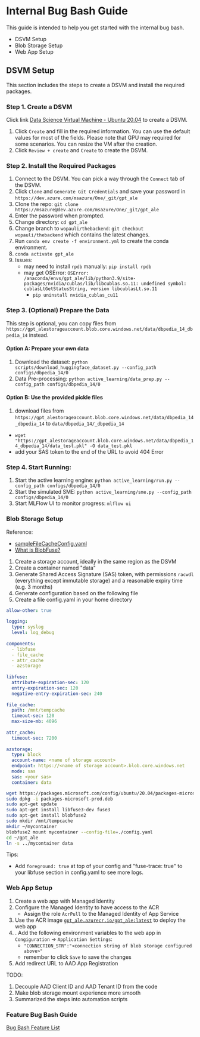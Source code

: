 # Internal Bug Bash Guide

This guide is intended to help you get started with the internal bug bash.
- DSVM Setup
- Blob Storage Setup
- Web App Setup

## DSVM Setup
This section includes the steps to create a DSVM and install the required packages.
### Step 1. Create a DSVM
Click link [Data Science Virtual Machine - Ubuntu 20.04](https://ms.portal.azure.com/#create/microsoft-dsvm.ubuntu-20042004) to create a DSVM.
1. Click `Create` and fill in the required information. You can use the default values for most of the fields. Please note that GPU may required for some scenarios. You can resize the VM after the creation.
2. Click `Review + create` and `Create` to create the DSVM.

### Step 2. Install the Required Packages
1. Connect to the DSVM. You can pick a way through the `Connect` tab of the DSVM.
2. Click `Clone` and `Generate Git Credentials` and save your password in `https://dev.azure.com/msazure/One/_git/gpt_ale`
3. Clone the repo: `git clone https://msazure@dev.azure.com/msazure/One/_git/gpt_ale`
4. Enter the password when prompted.
5. Change directory: `cd gpt_ale`
6. Change branch to `wopauli/thebackend`: `git checkout wopauli/thebackend` which contains the latest changes.
7. Run `conda env create -f environment.yml` to create the conda environment.
8. `conda activate gpt_ale`
9. Issues:
    - may need to install `rpdb` manually: `pip install rpdb`
    - may get OSError: `OSError: /anaconda/envs/gpt_ale/lib/python3.9/site-packages/nvidia/cublas/lib/libcublas.so.11: undefined symbol: cublasLtGetStatusString, version libcublasLt.so.11` 
      - `pip uninstall nvidia_cublas_cu11`

### Step 3. (Optional) Prepare the Data
This step is optional, you can copy files from `https://gpt_alestorageaccount.blob.core.windows.net/data/dbpedia_14_dbpedia_14` instead. 
#### Option A: Prepare your own data
1. Download the dataset: `python scripts/download_huggingface_dataset.py --config_path configs/dbpedia_14/0`
2. Data Pre-processing: `python active_learning/data_prep.py --config_path configs/dbpedia_14/0`

#### Option B: Use the provided pickle files
1. download files from `https://gpt_alestorageaccount.blob.core.windows.net/data/dbpedia_14_dbpedia_14` to `data/dbpedia_14/_dbpedia_14`
- `wget "https://gpt_alestorageaccount.blob.core.windows.net/data/dbpedia_14_dbpedia_14/data_test.pkl" -O data_test.pkl`
- add your SAS token to the end of the URL to avoid 404 Error

### Step 4. Start Running:
1. Start the active learning engine: `python active_learning/run.py --config_path configs/dbpedia_14/0`
2. Start the simulated SME: `python active_learning/sme.py --config_path configs/dbpedia_14/0`
3. Start MLFlow UI to monitor progress: `mlflow ui`


### Blob Storage Setup
Reference: 
- [sampleFileCacheConfig.yaml](https://github.com/Azure/azure-storage-fuse/blob/main/sampleFileCacheConfig.yaml)
- [What is BlobFuse?](https://learn.microsoft.com/en-us/azure/storage/blobs/blobfuse2-what-is)
1. Create a storage account, ideally in the same region as the DSVM
2. Create a container named "data"
3. Generate Shared Access Signature (SAS) token, with permissions `racwdl` (everything except immutable storage) and a reasonable expiry time (e.g. 3 months)
4. Generate configuration based on the following file
5. Create a file config.yaml in your home directory

```yml
allow-other: true
 
logging:
  type: syslog
  level: log_debug
 
components:
  - libfuse
  - file_cache
  - attr_cache
  - azstorage
 
libfuse:
  attribute-expiration-sec: 120
  entry-expiration-sec: 120
  negative-entry-expiration-sec: 240
 
file_cache:
  path: /mnt/tempcache
  timeout-sec: 120
  max-size-mb: 4096
 
attr_cache:
  timeout-sec: 7200
 
azstorage:
  type: block
  account-name: <name of storage account>
  endpoint: https://<name of storage account>.blob.core.windows.net
  mode: sas
  sas: <your sas>
  container: data

```

```sh
wget https://packages.microsoft.com/config/ubuntu/20.04/packages-microsoft-prod.deb
sudo dpkg -i packages-microsoft-prod.deb
sudo apt-get update
sudo apt-get install libfuse3-dev fuse3
sudo apt-get install blobfuse2
sudo mkdir /mnt/tempcache
mkdir ~/mycontainer
blobfuse2 mount mycontainer --config-file=./config.yaml
cd ~/gpt_ale
ln -s ../mycontainer data

```
Tips:
- Add `foreground: true` at top of your config and "fuse-trace: true" to your libfuse section in config.yaml to see more logs.


### Web App Setup
1. Create a web app with Managed Identity
2. Configure the Managed Identity to have access to the ACR
   - Assign the role `AcrPull` to the Managed Identity of App Service
3. Use the ACR image [`gpt_ale.azurecr.io/gpt_ale:latest`](https://ms.portal.azure.com/#view/Microsoft_Azure_ContainerRegistries/RepositoryBlade/id/%2Fsubscriptions%2Fa6c2a7cc-d67e-4a1a-b765-983f08c0423a%2FresourceGroups%2Fappsvc_linux_centralus_basic%2Fproviders%2FMicrosoft.ContainerRegistry%2Fregistries%2Fgpt_aledemoacr/repository/palntirapi) to deploy the web app
4. . Add the following environment variables to the web app in `Congiguration` -> `Application Settings`:
   - `"CONNECTION_STR":"<connection string of blob storage configured above>"`
   - remember to click `Save` to save the changes
5. Add redirect URL to AAD App Registration

TODO: 
1. Decouple AAD Client ID and AAD Tenant ID from the code
2. Make blob storage mount experience more smooth
3. Summarized the steps into automation scripts


### Feature Bug Bash Guide
[Bug Bash Feature List](https://microsoftapc-my.sharepoint.com/:w:/g/personal/yihgu_microsoft_com/EZ8U--_bdAdDmxbNiUqITHIBrtjN24OAMoA_IQKeXONkRw)